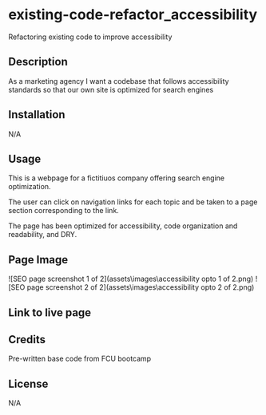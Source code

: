# existing-code-refactor_accessibility
Refactoring existing code to improve accessibility

## Description

As a marketing agency
I want a codebase that follows accessibility standards
so that our own site is optimized for search engines

## Installation

N/A

## Usage

This is a webpage for a fictitiuos company offering search engine optimization.

The user can click on navigation links for each topic and be taken to a page section corresponding to the link.

The page has been optimized for accessibility, code organization and readability, and DRY.

## Page Image
![SEO page screenshot 1 of 2](assets\images\accessibility opto 1 of 2.png)
![SEO page screenshot 2 of 2](assets\images\accessibility opto 2 of 2.png)

## Link to live page

## Credits

Pre-written base code from FCU bootcamp

## License

N/A